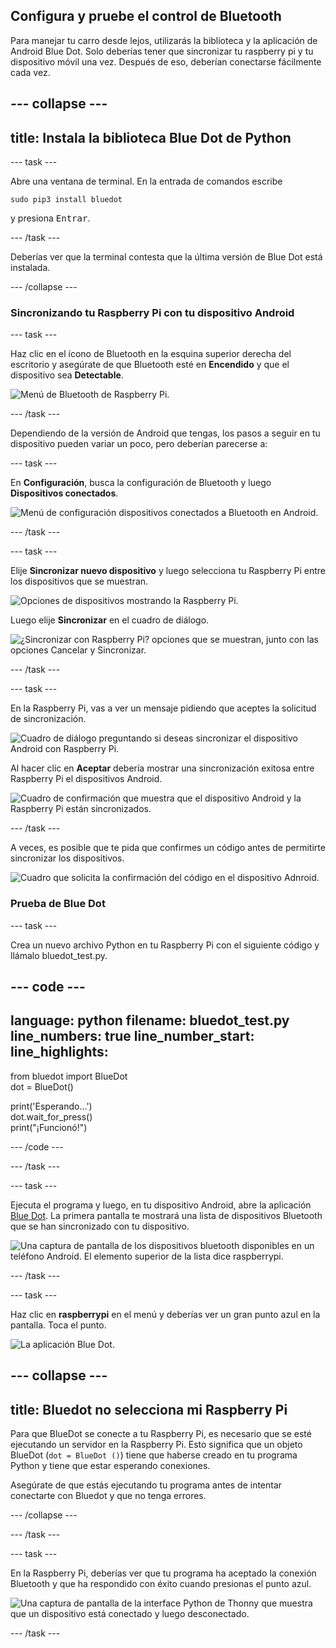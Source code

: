 ## Configura y pruebe el control de Bluetooth

Para manejar tu carro desde lejos, utilizarás la biblioteca y la aplicación de Android Blue Dot. Solo deberías tener que sincronizar tu raspberry pi y tu dispositivo móvil una vez. Después de eso, deberían conectarse fácilmente cada vez.

--- collapse ---
---
title: Instala la biblioteca Blue Dot de Python
---

--- task ---

Abre una ventana de terminal. En la entrada de comandos escribe
```
sudo pip3 install bluedot
```
y presiona <kbd>Entrar</kbd>.

--- /task ---

Deberías ver que la terminal contesta que la última versión de Blue Dot está instalada.

--- /collapse ---

### Sincronizando tu Raspberry Pi con tu dispositivo Android

--- task ---

Haz clic en el ícono de Bluetooth en la esquina superior derecha del escritorio y asegúrate de que Bluetooth esté en **Encendido** y que el dispositivo sea **Detectable**.

![Menú de Bluetooth de Raspberry Pi.](images/bt_rpi_1.png)

--- /task ---

Dependiendo de la versión de Android que tengas, los pasos a seguir en tu dispositivo pueden variar un poco, pero deberían parecerse a:

--- task ---

En **Configuración**, busca la configuración de Bluetooth y luego **Dispositivos conectados**.

![Menú de configuración dispositivos conectados a Bluetooth en Android.](images/bt_and_1.png)

--- /task ---

--- task ---

Elije **Sincronizar nuevo dispositivo** y luego selecciona tu Raspberry Pi entre los dispositivos que se muestran.

![Opciones de dispositivos mostrando la Raspberry Pi.](images/bt_and_2.png)

Luego elije **Sincronizar** en el cuadro de diálogo.

![¿Sincronizar con Raspberry Pi? opciones que se muestran, junto con las opciones Cancelar y Sincronizar.](images/bt_and_3.png)

--- /task ---

--- task ---

En la Raspberry Pi, vas a ver un mensaje pidiendo que aceptes la solicitud de sincronización.

![Cuadro de diálogo preguntando si deseas sincronizar el dispositivo Android con Raspberry Pi.](images/bt_rpi_2.png)

Al hacer clic en **Aceptar** debería mostrar una sincronización exitosa entre Raspberry Pi el dispositivos Android.

![Cuadro de confirmación que muestra que el dispositivo Android y la Raspberry Pi están sincronizados.](imgaes/bt_rpi_3.png)

--- /task ---

A veces, es posible que te pida que confirmes un código antes de permitirte sincronizar los dispositivos.

![Cuadro que solicita la confirmación del código en el dispositivo Adnroid.](images/android3.png)

### Prueba de Blue Dot

--- task ---

Crea un nuevo archivo Python en tu Raspberry Pi con el siguiente código y llámalo bluedot_test.py.

--- code ---
---
language: python 
filename: bluedot_test.py 
line_numbers: true 
line_number_start:
line_highlights:
---

from bluedot import BlueDot   
dot = BlueDot()

print('Esperando...')   
dot.wait_for_press()    
print("¡Funcionó!")

--- /code ---

--- /task ---

--- task ---

Ejecuta el programa y luego, en tu dispositivo Android, abre la aplicación [Blue Dot](https://play.google.com/store/apps/details?id=com.stuffaboutcode.bluedot&hl=en_GB&gl=US). La primera pantalla te mostrará una lista de dispositivos Bluetooth que se han sincronizado con tu dispositivo.

![Una captura de pantalla de los dispositivos bluetooth disponibles en un teléfono Android. El elemento superior de la lista dice raspberrypi.](images/android4.jpeg)

--- /task ---

--- task ---

Haz clic en **raspberrypi** en el menú y deberías ver un gran punto azul en la pantalla. Toca el punto.

![La aplicación Blue Dot.](images/bt_and_5.png)

--- collapse ---
---
title: Bluedot no selecciona mi Raspberry Pi
---

 Para que BlueDot se conecte a tu Raspberry Pi, es necesario que se esté ejecutando un servidor en la Raspberry Pi. Esto significa que un objeto BlueDot (`dot = BlueDot ()`) tiene que haberse creado en tu programa Python y tiene que estar esperando conexiones.

 Asegúrate de que estás ejecutando tu programa antes de intentar conectarte con Bluedot y que no tenga errores.

--- /collapse ---

--- /task ---

--- task ---

En la Raspberry Pi, deberías ver que tu programa ha aceptado la conexión Bluetooth y que ha respondido con éxito cuando presionas el punto azul.

![Una captura de pantalla de la interface Python de Thonny que muestra que un dispositivo está conectado y luego desconectado.](images/thonny1.png)

--- /task ---
